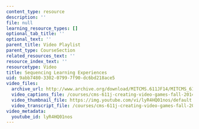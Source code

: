 ```yaml
---
content_type: resource
description: ''
file: null
learning_resource_types: []
optional_tab_title: ''
optional_text: ''
parent_title: Video Playlist
parent_type: CourseSection
related_resources_text: ''
resource_index_text: ''
resourcetype: Video
title: Sequencing Learning Experiences
uid: 9abb7480-3302-0799-7f90-dc6bd218ace5
video_files:
  archive_url: http://www.archive.org/download/MITCMS.611JF14/MITCMS_611JF14_Sequencing_Learning_300k.mp4
  video_captions_file: /courses/cms-611j-creating-video-games-fall-2014/80cb72672e815d588eb7b97b68bf617b_lyR4HQ01nos.vtt
  video_thumbnail_file: https://img.youtube.com/vi/lyR4HQ01nos/default.jpg
  video_transcript_file: /courses/cms-611j-creating-video-games-fall-2014/e2b4b80988ad33c949f2b8fca6665b13_lyR4HQ01nos.pdf
video_metadata:
  youtube_id: lyR4HQ01nos
---
```

